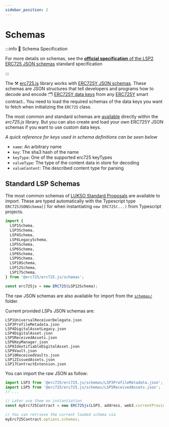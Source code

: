 ```yaml
---
sidebar_position: 2
---
```


# Schemas

:::info 📄 Schema Specification

For more details on schemas, see the [**official specification** of the LSP2 ERC725 JSON schemas](https://github.com/lukso-network/LIPs/blob/main/LSPs/LSP-2-ERC725YJSONSchema.md) standard specification

:::

The ⚒️ [erc725.js](https://npmjs.com/package/@erc725/erc725.js) library works with [ERC725Y JSON schemas](/standards/metadata/lsp2-json-schema.md). These schemas are JSON structures that tell developers and programs how to decode and encode 🗂️ [ERC725Y data keys](/standards/erc725#erc725y-generic-data-keyvalue-store) from any [ERC725Y](https://eips.ethereum.org/EIPS/eip-725) smart contract.. You need to load the required schemas of the data keys you want to fetch when initializing the `ERC725` class.

The most common and standard schemas are [available](https://docs.lukso.tech/tools/dapps/erc725js/schemas) directly within the _erc725.js_ library. But you can also create and load your own ERC725Y JSON schemas if you want to use custom data keys.

_A quick reference for keys used in schema definitions can be seen below_

- `name`: An arbitrary name
- `key`: The sha3 hash of the name
- `keyType`: One of the supported erc725 keyTypes
- `valueType`: The type of the content data in store for decoding
- `valueContent`: The described content type for parsing

## Standard LSP Schemas

The most common schemas of [LUKSO Standard Proposals](https://github.com/lukso-network/LIPs/tree/main/LSPs) are available to import. These are typed automatically with the Typescript type `ERC725JSONSchema[]` for when instantiating `new ERC725(...)` from Typescript projects.

```ts
import {
  LSP1Schema,
  LSP3Schema,
  LSP4Schema,
  LSP4LegacySchema,
  LSP5Schema,
  LSP6Schema,
  LSP8Schema,
  LSP9Schema,
  LSP10Schema,
  LSP12Schema,
  LSP17Schema,
} from '@erc725/erc725.js/schemas';

const erc725js = new ERC725(LSP12Schema);
```

The raw JSON schemas are also available for import from the [`schemas/`](https://github.com/ERC725Alliance/erc725.js/tree/develop/schemas) folder.

Current provided LSPs JSON schemas are:

```
LSP1UniversalReceiverDelegate.json
LSP3ProfileMetadata.json
LSP4DigitalAssetLegacy.json
LSP4DigitalAsset.json
LSP5ReceivedAssets.json
LSP6KeyManager.json
LSP8IdentifiableDigitalAsset.json
LSP9Vault.json
LSP10ReceivedVaults.json
LSP12IssuedAssets.json
LSP17ContractExtension.json
```

You can import the raw JSON as follow:

```js
import LSP3 from '@erc725/erc725.js/schemas/LSP3ProfileMetadata.json';
import LSP5 from '@erc725/erc725.js/schemas/LSP5ReceivedAssets.json';
// ...

// Later use them on instantiation
const myErc725Contract = new ERC725js(LSP3, address, web3.currentProvider);

// You can retrieve the current loaded schema via
myErc725Contract.options.schemas;
```
